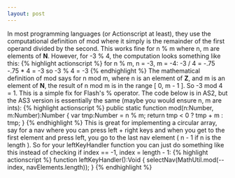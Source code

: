 ```yaml
---
layout: post
---
```


In most programming languages (or Actionscript at least), they use the computational definition of mod where it simply is the remainder of the first operand divided by the second. This works fine for n % m where n, m are elements of <b>N</b>. However, for -3 % 4, the computation looks something like this:
{% highlight actionscript %}
for n % m, n = -3, m = -4:
-3 / 4 = -.75
-.75 * 4 = -3
so -3 % 4 = -3
{% endhighlight %}
The mathematical definition of mod says for n mod m, where n is an element of <b>Z</b>, and m is an element of <b>N</b>, the result of n mod m is in the range [ 0, m - 1 ]. So -3 mod 4 = 1. This is a simple fix for Flash's % operator. The code below is in AS2, but the AS3 version is essentially the same (maybe you would ensure n, m are ints):
{% highlight actionscript %}
public static function mod(n:Number, m:Number):Number
{
    var tmp:Number = n % m;
    return tmp < 0 ? tmp + m : tmp;
}
{% endhighlight %}
This is great for implementing a circular array, say for a nav where you can press left + right keys and when you get to the first element and press left, you go to the last nav element ( n - 1 if n is the length ). So for your leftKeyHandler function you can just do something like this instead of checking if index == -1, index = length - 1:
{% highlight actionscript %}
function leftKeyHandler():Void
{
    selectNav(MathUtil.mod(--index, navElements.length)); 
}
{% endhighlight %}
